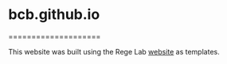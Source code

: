 # bcb.github.io

====================

This website was built using the Rege Lab [website]([http://fraserlab.com/](https://regelab.github.io/publications/)https://regelab.github.io/publications/) as  templates.
